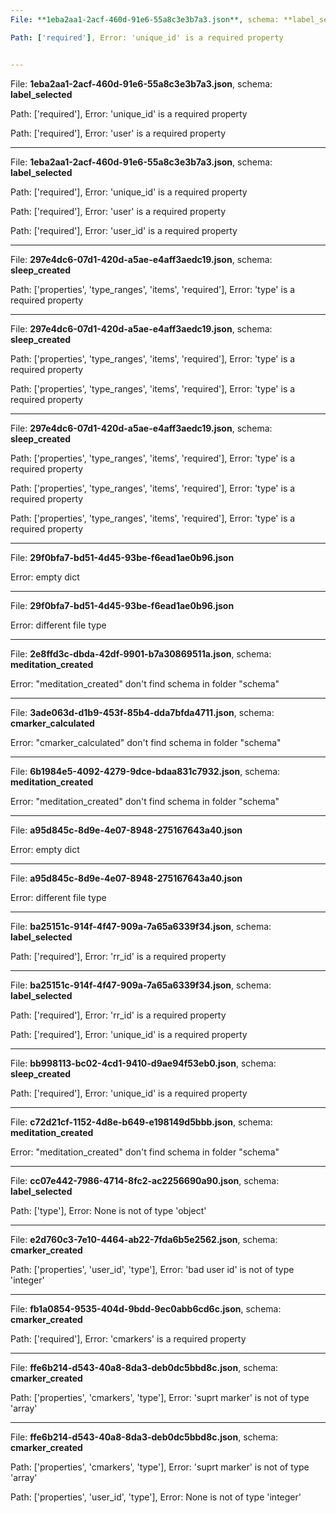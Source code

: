 ```yaml
---
File: **1eba2aa1-2acf-460d-91e6-55a8c3e3b7a3.json**, schema: **label_selected**

Path: ['required'], Error: 'unique_id' is a required property


---
```

File: **1eba2aa1-2acf-460d-91e6-55a8c3e3b7a3.json**, schema: **label_selected**

Path: ['required'], Error: 'unique_id' is a required property

Path: ['required'], Error: 'user' is a required property


---
File: **1eba2aa1-2acf-460d-91e6-55a8c3e3b7a3.json**, schema: **label_selected**

Path: ['required'], Error: 'unique_id' is a required property

Path: ['required'], Error: 'user' is a required property

Path: ['required'], Error: 'user_id' is a required property


---
File: **297e4dc6-07d1-420d-a5ae-e4aff3aedc19.json**, schema: **sleep_created**

Path: ['properties', 'type_ranges', 'items', 'required'], Error: 'type' is a required property


---
File: **297e4dc6-07d1-420d-a5ae-e4aff3aedc19.json**, schema: **sleep_created**

Path: ['properties', 'type_ranges', 'items', 'required'], Error: 'type' is a required property

Path: ['properties', 'type_ranges', 'items', 'required'], Error: 'type' is a required property


---
File: **297e4dc6-07d1-420d-a5ae-e4aff3aedc19.json**, schema: **sleep_created**

Path: ['properties', 'type_ranges', 'items', 'required'], Error: 'type' is a required property

Path: ['properties', 'type_ranges', 'items', 'required'], Error: 'type' is a required property

Path: ['properties', 'type_ranges', 'items', 'required'], Error: 'type' is a required property


---
File: **29f0bfa7-bd51-4d45-93be-f6ead1ae0b96.json**

Error: empty dict

---
File: **29f0bfa7-bd51-4d45-93be-f6ead1ae0b96.json**

Error: different file type


---
File: **2e8ffd3c-dbda-42df-9901-b7a30869511a.json**, schema: **meditation_created**

Error: "meditation_created" don't find schema in folder "schema"


---
File: **3ade063d-d1b9-453f-85b4-dda7bfda4711.json**, schema: **cmarker_calculated**

Error: "cmarker_calculated" don't find schema in folder "schema"


---
File: **6b1984e5-4092-4279-9dce-bdaa831c7932.json**, schema: **meditation_created**

Error: "meditation_created" don't find schema in folder "schema"


---
File: **a95d845c-8d9e-4e07-8948-275167643a40.json**

Error: empty dict

---
File: **a95d845c-8d9e-4e07-8948-275167643a40.json**

Error: different file type


---
File: **ba25151c-914f-4f47-909a-7a65a6339f34.json**, schema: **label_selected**

Path: ['required'], Error: 'rr_id' is a required property


---
File: **ba25151c-914f-4f47-909a-7a65a6339f34.json**, schema: **label_selected**

Path: ['required'], Error: 'rr_id' is a required property

Path: ['required'], Error: 'unique_id' is a required property


---
File: **bb998113-bc02-4cd1-9410-d9ae94f53eb0.json**, schema: **sleep_created**

Path: ['required'], Error: 'unique_id' is a required property


---
File: **c72d21cf-1152-4d8e-b649-e198149d5bbb.json**, schema: **meditation_created**

Error: "meditation_created" don't find schema in folder "schema"


---
File: **cc07e442-7986-4714-8fc2-ac2256690a90.json**, schema: **label_selected**

Path: ['type'], Error: None is not of type 'object'


---
File: **e2d760c3-7e10-4464-ab22-7fda6b5e2562.json**, schema: **cmarker_created**

Path: ['properties', 'user_id', 'type'], Error: 'bad user id' is not of type 'integer'


---
File: **fb1a0854-9535-404d-9bdd-9ec0abb6cd6c.json**, schema: **cmarker_created**

Path: ['required'], Error: 'cmarkers' is a required property


---
File: **ffe6b214-d543-40a8-8da3-deb0dc5bbd8c.json**, schema: **cmarker_created**

Path: ['properties', 'cmarkers', 'type'], Error: 'suprt marker' is not of type 'array'


---
File: **ffe6b214-d543-40a8-8da3-deb0dc5bbd8c.json**, schema: **cmarker_created**

Path: ['properties', 'cmarkers', 'type'], Error: 'suprt marker' is not of type 'array'

Path: ['properties', 'user_id', 'type'], Error: None is not of type 'integer'


